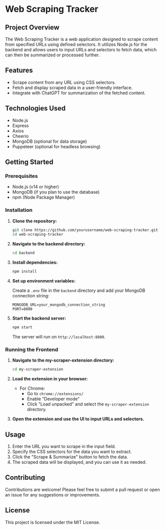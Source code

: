 # Web Scraping Tracker

## Project Overview

The Web Scraping Tracker is a web application designed to scrape content from specified URLs using defined selectors. It utilizes Node.js for the backend and allows users to input URLs and selectors to fetch data, which can then be summarized or processed further.

## Features

-   Scrape content from any URL using CSS selectors.
-   Fetch and display scraped data in a user-friendly interface.
-   Integrate with ChatGPT for summarization of the fetched content.

## Technologies Used

-   Node.js
-   Express
-   Axios
-   Cheerio
-   MongoDB (optional for data storage)
-   Puppeteer (optional for headless browsing)

## Getting Started

### Prerequisites

-   Node.js (v14 or higher)
-   MongoDB (if you plan to use the database)
-   npm (Node Package Manager)

### Installation

1. **Clone the repository:**

    ```bash
    git clone https://github.com/yourusername/web-scraping-tracker.git
    cd web-scraping-tracker
    ```

2. **Navigate to the backend directory:**

    ```bash
    cd backend
    ```

3. **Install dependencies:**

    ```bash
    npm install
    ```

4. **Set up environment variables:**

    Create a `.env` file in the `backend` directory and add your MongoDB connection string:

    ```
    MONGODB_URL=your_mongodb_connection_string
    PORT=8000
    ```

5. **Start the backend server:**

    ```bash
    npm start
    ```

    The server will run on `http://localhost:8000`.

### Running the Frontend

1. **Navigate to the my-scraper-extension directory:**

    ```bash
    cd my-scraper-extension
    ```

2. **Load the extension in your browser:**

    - For Chrome:
        - Go to `chrome://extensions/`
        - Enable "Developer mode"
        - Click "Load unpacked" and select the `my-scraper-extension` directory.

3. **Open the extension and use the UI to input URLs and selectors.**

## Usage

1. Enter the URL you want to scrape in the input field.
2. Specify the CSS selectors for the data you want to extract.
3. Click the "Scrape & Summarize" button to fetch the data.
4. The scraped data will be displayed, and you can use it as needed.

## Contributing

Contributions are welcome! Please feel free to submit a pull request or open an issue for any suggestions or improvements.

## License

This project is licensed under the MIT License.
